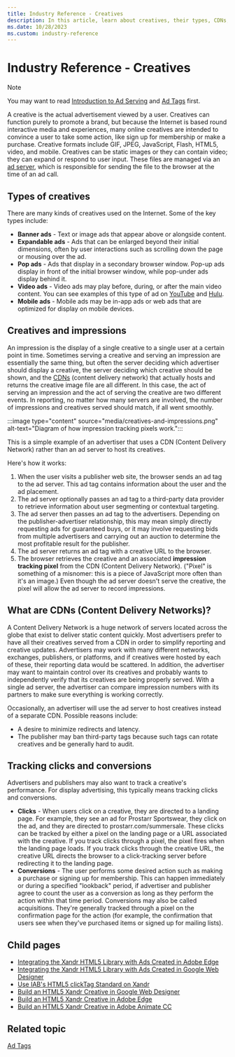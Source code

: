 ```yaml
---
title: Industry Reference - Creatives
description: In this article, learn about creatives, their types, CDNs, impressions, and ways to track clicks and conversions.
ms.date: 10/28/2023
ms.custom: industry-reference
---
```


# Industry Reference - Creatives

> [!NOTE]
> You may want to read [Introduction to Ad Serving](introduction-to-ad-serving.md) and [Ad Tags](ad-tags.md) first.

A creative is the actual advertisement viewed by a user. Creatives can function purely to promote a brand, but because the Internet is based round interactive media and experiences, many online creatives are intended to convince a user to take some action, like sign up for
membership or make a purchase. Creative formats include GIF, JPEG, JavaScript, Flash, HTML5, video, and mobile. Creatives can be static
images or they can contain video; they can expand or respond to user input. These files are managed via an [ad server](introduction-to-ad-serving.md), which is responsible for sending the file to the browser at the time of an ad call.

## Types of creatives

There are many kinds of creatives used on the Internet. Some of the key types include:

- **Banner ads** - Text or image ads that appear above or alongside content.
- **Expandable ads** - Ads that can be enlarged beyond their initial dimensions, often by user interactions such as scrolling down the page or mousing over the ad.
- **Pop ads** - Ads that display in a secondary browser window. Pop-up ads display in front of the initial browser window, while pop-under
  ads display behind it.
- **Video ads** - Video ads may play before, during, or after the main video content. You can see examples of this type of ad on [YouTube](https://www.youtube.com) and [Hulu](https://www.hulu.com).
- **Mobile ads** - Mobile ads may be in-app ads or web ads that are optimized for display on mobile devices.

## Creatives and impressions

An impression is the display of a single creative to a single user at a certain point in time. Sometimes serving a creative and serving an
impression are essentially the same thing, but often the server deciding which advertiser should display a creative, the server deciding which creative should be shown, and the [CDNs](#what-are-cdns-content-delivery-networks) (content delivery network) that actually hosts and returns the creative image file are all different. In this case, the act of serving an impression and the act of serving the creative are two different events. In reporting, no matter how many servers are involved, the number of impressions and creatives served should match, if all went smoothly.

:::image type="content" source="media/creatives-and-impressions.png" alt-text="Diagram of how impression tracking pixels work.":::

This is a simple example of an advertiser that uses a CDN (Content Delivery Network) rather than an ad server to host its creatives.

Here's how it works:

1. When the user visits a publisher web site, the browser sends an ad tag to the ad server. This ad tag contains information about the user and the ad placement.
1. The ad server optionally passes an ad tag to a third-party data provider to retrieve information about user segmenting or contextual targeting.
1. The ad server then passes an ad tag to the advertisers. Depending on the publisher-advertiser relationship, this may mean simply directly requesting ads for guaranteed buys, or it may involve requesting bids from multiple advertisers and carrying out an auction to determine the most profitable result for the publisher.
1. The ad server returns an ad tag with a creative URL to the browser.
1. The browser retrieves the creative and an associated **impression tracking pixel** from the CDN (Content Delivery Network). ("Pixel" is something of a misnomer: this is a piece of JavaScript more often than it's an image.) Even though the ad server doesn't serve the creative, the pixel will allow the ad server to record impressions.

## What are CDNs (Content Delivery Networks)?

A Content Delivery Network is a huge network of servers located across the globe that exist to deliver static content quickly. Most advertisers prefer to have all their creatives served from a CDN in order to simplify reporting and creative updates. Advertisers may work with many different networks, exchanges, publishers, or platforms, and if creatives were hosted by each of these, their reporting data would be scattered. In addition, the advertiser may want to maintain control over its creatives and probably wants to independently verify that its creatives are being properly served. With a single ad server, the advertiser can compare impression numbers with its partners to make sure everything is working correctly.

Occasionally, an advertiser will use the ad server to host creatives instead of a separate CDN. Possible reasons include:

- A desire to minimize redirects and latency.
- The publisher may ban third-party tags because such tags can rotate creatives and be generally hard to audit.

## Tracking clicks and conversions

Advertisers and publishers may also want to track a creative's performance. For display advertising, this typically means tracking clicks and conversions.

- **Clicks** - When users click on a creative, they are directed to a landing page. For example, they see an ad for Prostarr Sportswear, they click on the ad, and they are directed to prostarr.com/summersale. These clicks can be tracked by either a pixel on the landing page or a URL associated with the creative. If you track clicks through a pixel, the pixel fires when the landing page loads. If you track clicks through the creative URL, the creative URL directs the browser to a click-tracking server before redirecting it to the landing page.
- **Conversions** - The user performs some desired action such as making a purchase or signing up for membership. This can happen immediately or during a specified "lookback" period, if advertiser and publisher agree to count the user as a conversion as long as they perform the action within that time period. Conversions may also be called acquisitions. They're generally tracked through a pixel on the confirmation page for the action (for example, the confirmation that users see when they've purchased items or signed up for mailing lists).

## Child pages

- [Integrating the Xandr HTML5 Library with Ads Created in Adobe Edge](integrating-the-xandr-html5-library-with-ads-created-in-adobe-edge.md)
- [Integrating the Xandr HTML5 Library with Ads Created in Google Web Designer](integrating-the-xandr-html5-library-with-ads-created-in-google-web-designer.md)
- [Use IAB's HTML5 clickTag Standard on Xandr](use-iab-s-html5-clicktag-standard-on-xandr.md)
- [Build an HTML5 Xandr Creative in Google Web Designer](build-an-html5-xandr-creative-in-google-web-designer.md)
- [Build an HTML5 Xandr Creative in Adobe Edge](build-an-html5-xandr-creative-in-adobe-edge.md)
- [Build an HTML5 Xandr Creative in Adobe Animate CC](build-an-html5-xandr-creative-in-adobe-animate-cc.md)

## Related topic

[Ad Tags](ad-tags.md)
